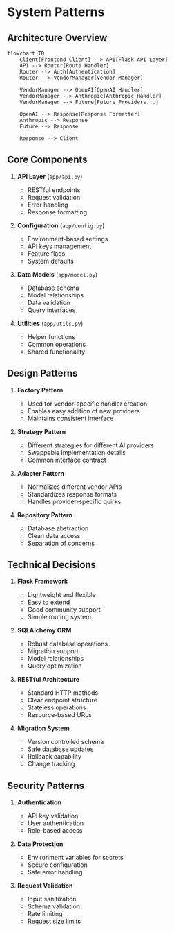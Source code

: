 # System Patterns

## Architecture Overview

```mermaid
flowchart TD
    Client[Frontend Client] --> API[Flask API Layer]
    API --> Router[Route Handler]
    Router --> Auth[Authentication]
    Router --> VendorManager[Vendor Manager]

    VendorManager --> OpenAI[OpenAI Handler]
    VendorManager --> Anthropic[Anthropic Handler]
    VendorManager --> Future[Future Providers...]

    OpenAI --> Response[Response Formatter]
    Anthropic --> Response
    Future --> Response

    Response --> Client
```

## Core Components

1. **API Layer** (`app/api.py`)

   - RESTful endpoints
   - Request validation
   - Error handling
   - Response formatting

2. **Configuration** (`app/config.py`)

   - Environment-based settings
   - API keys management
   - Feature flags
   - System defaults

3. **Data Models** (`app/model.py`)

   - Database schema
   - Model relationships
   - Data validation
   - Query interfaces

4. **Utilities** (`app/utils.py`)
   - Helper functions
   - Common operations
   - Shared functionality

## Design Patterns

1. **Factory Pattern**

   - Used for vendor-specific handler creation
   - Enables easy addition of new providers
   - Maintains consistent interface

2. **Strategy Pattern**

   - Different strategies for different AI providers
   - Swappable implementation details
   - Common interface contract

3. **Adapter Pattern**

   - Normalizes different vendor APIs
   - Standardizes response formats
   - Handles provider-specific quirks

4. **Repository Pattern**
   - Database abstraction
   - Clean data access
   - Separation of concerns

## Technical Decisions

1. **Flask Framework**

   - Lightweight and flexible
   - Easy to extend
   - Good community support
   - Simple routing system

2. **SQLAlchemy ORM**

   - Robust database operations
   - Migration support
   - Model relationships
   - Query optimization

3. **RESTful Architecture**

   - Standard HTTP methods
   - Clear endpoint structure
   - Stateless operations
   - Resource-based URLs

4. **Migration System**
   - Version controlled schema
   - Safe database updates
   - Rollback capability
   - Change tracking

## Security Patterns

1. **Authentication**

   - API key validation
   - User authentication
   - Role-based access

2. **Data Protection**

   - Environment variables for secrets
   - Secure configuration
   - Safe error handling

3. **Request Validation**
   - Input sanitization
   - Schema validation
   - Rate limiting
   - Request size limits
